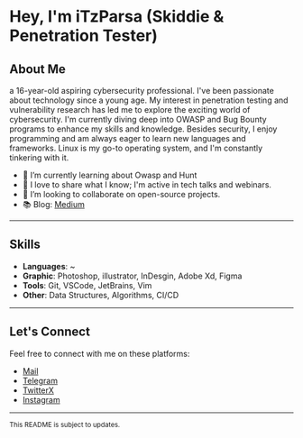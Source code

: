 
# Hey, I'm iTzParsa (Skiddie & Penetration Tester)
## About Me

a 16-year-old aspiring cybersecurity professional.
I've been passionate about technology since a young age. My interest in penetration testing and vulnerability research has led me to explore the exciting world of cybersecurity. I'm currently diving deep into OWASP and Bug Bounty programs to enhance my skills and knowledge. 
Besides security, I enjoy programming and am always eager to learn new languages and frameworks. Linux is my go-to operating system, and I'm constantly tinkering with it.


- 🌱 I’m currently learning about Owasp and Hunt
- 🎤 I love to share what I know; I'm active in tech talks and webinars.
- 👯 I’m looking to collaborate on open-source projects.
- 📚 Blog: [Medium](https://medium.com/@itzparsa)

---

## Skills

- **Languages**: ~
- **Graphic**: Photoshop, illustrator, InDesgin, Adobe Xd, Figma
- **Tools**: Git, VSCode, JetBrains, Vim
- **Other**: Data Structures, Algorithms, CI/CD

---


## Let's Connect

Feel free to connect with me on these platforms:

- [Mail](mailto:crraykid@gmail.com)
- [Telegram](https://itzparsaa.t.me)
- [TwitterX](https://twitter.com/iTzParsaa)
- [Instagram](https://www.instagram.com/_iTzParsa)
---

<sup>This README is subject to updates.</sup>
